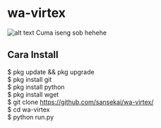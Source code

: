 # wa-virtex
![alt text](https://raw.githubusercontent.com/nikkixploit/wa-virtex/master/virtex_nikkixploit.jpg)
Cuma iseng sob hehehe
## Cara Install
$ pkg update && pkg upgrade<br>
$ pkg install git<br>
$ pkg install python<br>
$ pkg install wget<br>
$ git clone https://github.com/sansekai/wa-virtex/<br>
$ cd wa-virtex<br>
$ python run.py
